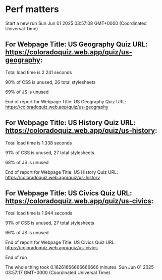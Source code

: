 # Perf matters


Start a new run
Sun Jun 01 2025 03:57:08 GMT+0000 (Coordinated Universal Time)








## For Webpage Title: US Geography Quiz URL: https://coloradoquiz.web.app/quiz/us-geography: 


Total load time is 2.241 seconds


90% of CSS is unused, 26 total stylesheets


69% of JS is unused


End of report for Webpage Title: US Geography Quiz URL: https://coloradoquiz.web.app/quiz/us-geography




## For Webpage Title: US History Quiz URL: https://coloradoquiz.web.app/quiz/us-history: 


Total load time is 1.338 seconds


91% of CSS is unused, 27 total stylesheets


68% of JS is unused


End of report for Webpage Title: US History Quiz URL: https://coloradoquiz.web.app/quiz/us-history




## For Webpage Title: US Civics Quiz URL: https://coloradoquiz.web.app/quiz/us-civics: 


Total load time is 1.944 seconds


91% of CSS is unused, 27 total stylesheets


66% of JS is unused


End of report for Webpage Title: US Civics Quiz URL: https://coloradoquiz.web.app/quiz/us-civics


End of run


The whole thing took 0.16261666666666666 minutes.
Sun Jun 01 2025 03:57:17 GMT+0000 (Coordinated Universal Time)




